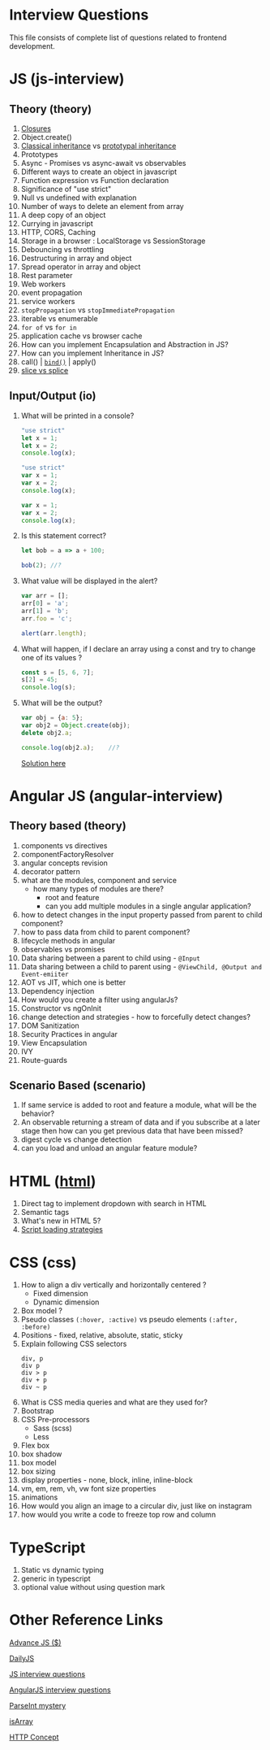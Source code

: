 # Interview Questions

This file consists of complete list of questions related to frontend development.

# JS (js-interview)

## Theory (theory)

1. [Closures](./JS/closures.md)
2. Object.create()
3. [Classical inheritance](./JS/classical-inheritance.md) vs [prototypal inheritance]()
4. Prototypes
5. Async - Promises vs async-await vs observables
6. Different ways to create an object in javascript
7. Function expression vs Function declaration
8. Significance of "use strict"
9. Null vs undefined with explanation
10. Number of ways to delete an element from array
11. A deep copy of an object
12. Currying in javascript
13. HTTP, CORS, Caching
14. Storage in a browser : LocalStorage vs SessionStorage
15. Debouncing vs throttling
16. Destructuring in array and object
17. Spread operator in array and object
18. Rest parameter
19. Web workers
20. event propagation
21. service workers
22. `stopPropagation` vs `stopImmediatePropagation`
23. iterable vs enumerable
24. `for of` vs `for in`
25. application cache vs browser cache
26. How can you implement Encapsulation and Abstraction in JS?
27. How can you implement Inheritance in JS?
28. call() | [`bind()`](./JS/bind.md) | apply()
29. [slice vs splice](./JS/js-interview/theory-29.md)

## Input/Output (io)

1. What will be printed in a console?
   ```javascript
   "use strict"
   let x = 1;
   let x = 2;
   console.log(x);

   "use strict"
   var x = 1;
   var x = 2;
   console.log(x);

   var x = 1;
   var x = 2;
   console.log(x);
   ```
2. Is this statement correct?
   ```javascript
   let bob = a => a + 100;

   bob(2); //?
   ```
3. What value will be displayed in the alert?
   ```javascript
   var arr = []; 
   arr[0] = 'a'; 
   arr[1] = 'b'; 
   arr.foo = 'c'; 

   alert(arr.length); 
   ```
4. What will happen, if I declare an array using a const and try to change one of its values ?
   ```javascript
   const s = [5, 6, 7];
   s[2] = 45;
   console.log(s);
   ```
5. What will be the output?
    ```javascript
    var obj = {a: 5};
    var obj2 = Object.create(obj);
    delete obj2.a;

    console.log(obj2.a);    //?
    ```
   [Solution here](./JS/js-interview/io-5.md)

# Angular JS (angular-interview)

## Theory based (theory)

1. components vs directives
2. componentFactoryResolver
3. angular concepts revision
4. decorator pattern
5. what are the modules, component and service
    - how many types of modules are there?
        - root and feature
        - can you add multiple modules in a single angular application?
6. how to detect changes in the input property passed from parent to child component?
7. how to pass data from child to parent component?
8. lifecycle methods in angular
9. observables vs promises
10. Data sharing between a parent to child using -
    `@Input`
11. Data sharing between a child to parent using -
    `@ViewChild, @Output and Event-emiiter`
12. AOT vs JIT, which one is better
13. Dependency injection
14. How would you create a filter using angularJs?
15. Constructor vs ngOnInit
16. change detection and strategies - how to forcefully detect changes?
17. DOM Sanitization
18. Security Practices in angular
19. View Encapsulation
20. IVY
21. Route-guards

## Scenario Based (scenario)

1. If same service is added to root and feature a module, what will be the behavior?
2. An observable returning a stream of data and if you subscribe at a later stage then how can you get previous data
   that have been missed?
3. digest cycle vs change detection
4. can you load and unload an angular feature module?

# HTML ([html](./html))

1. Direct tag to implement dropdown with search in HTML
2. Semantic tags
3. What's new in HTML 5?
4. [Script loading strategies](./html/html-4.md)

# CSS (css)

1. How to align a div vertically and horizontally centered ?
    - Fixed dimension
    - Dynamic dimension
2. Box model ?
3. Pseudo classes `(:hover, :active)` vs pseudo elements `(:after, :before)`
4. Positions - fixed, relative, absolute, static, sticky
5. Explain following CSS selectors
   ```
   div, p
   div p
   div > p
   div + p
   div ~ p
   ```
6. What is CSS media queries and what are they used for?
7. Bootstrap
8. CSS Pre-processors
    - Sass (scss)
    - Less
9. Flex box
10. box shadow
11. box model
12. box sizing
13. display properties - none, block, inline, inline-block
14. vm, em, rem, vh, vw font size properties
15. animations
16. How would you align an image to a circular div, just like on instagram
17. how would you write a code to freeze top row and column

# TypeScript

1. Static vs dynamic typing
2. generic in typescript
3. optional value without using question mark

# Other Reference Links

[Advance JS ($)](https://www.pluralsight.com/courses/advanced-javascript)

[DailyJS](https://medium.com/dailyjs)

[JS interview questions](https://www.toptal.com/javascript)

[AngularJS interview questions ](https://www.toptal.com/angular-js/interview-questions)

[ParseInt mystery](https://medium.com/dailyjs/parseint-mystery-7c4368ef7b21)

[isArray](https://medium.com/dailyjs/parseint-mystery-7c4368ef7b21)

[HTTP Concept](https://developer.mozilla.org/en-US/docs/Web/HTTP)

